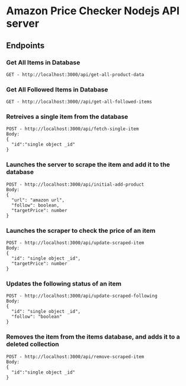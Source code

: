 # Amazon Price Checker Nodejs API server

## Endpoints

### Get All Items in Database

```
GET - http://localhost:3000/api/get-all-product-data
```

### Get All Followed Items in Database

```
GET - http://localhost:3000//api/get-all-followed-items
```

### Retreives a single item from the database

```
POST - http://localhost:3000/api/fetch-single-item
Body:
{
  "id":"single object _id"
}
```

### Launches the server to scrape the item and add it to the database

```
POST - http://localhost:3000/api/initial-add-product
Body:
{
  "url": "amazon url",
  "follow": boolean,
  "targetPrice": number
}
```

### Launches the scraper to check the price of an item

```
POST - http://localhost:3000/api/update-scraped-item
Body:
{
  "id": "single object _id",
  "targetPrice": number
}
```

### Updates the following status of an item

```
POST - http://localhost:3000/api/update-scraped-following
Body:
{
  "id": "single object _id",
  "follow": "boolean"
}
```

### Removes the item from the items database, and adds it to a deleted collection

```
POST - http://localhost:3000/api/remove-scraped-item
Body:
{
  "id":"single object _id"
}
```
